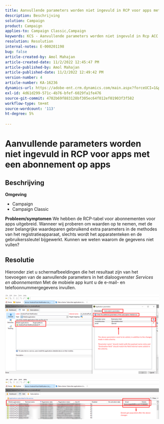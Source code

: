 ```yaml
---
title: Aanvullende parameters worden niet ingevuld in RCP voor apps met een abonnement op apps
description: Beschrijving
solution: Campaign
product: Campaign
applies-to: Campaign Classic,Campaign
keywords: KCS - Aanvullende parameters worden niet ingevuld in Rcp ACC van toepassing
resolution: Resolution
internal-notes: E-000201198
bug: false
article-created-by: Amol Mahajan
article-created-date: 11/2/2022 12:45:47 PM
article-published-by: Amol Mahajan
article-published-date: 11/2/2022 12:49:42 PM
version-number: 4
article-number: KA-16236
dynamics-url: https://adobe-ent.crm.dynamics.com/main.aspx?forceUCI=1&pagetype=entityrecord&etn=knowledgearticle&id=6e46d644-ac5a-ed11-9561-6045bd006a22
exl-id: 4d61d299-571c-4b76-bfef-6029fa1fe476
source-git-commit: 4702b69f883128bf305ec64f012ef01903f3f582
workflow-type: tm+mt
source-wordcount: '113'
ht-degree: 5%

---
```


# Aanvullende parameters worden niet ingevuld in RCP voor apps met een abonnement op apps

## Beschrijving

<b>Omgeving</b>
- Campaign
- Campaign Classic

<b>Probleem/symptomen</b>
We hebben de RCP-tabel voor abonnementen voor apps uitgebreid. Wanneer wij proberen om waarden op te nemen, met de zeer belangrijke waardeparen gebruikend extra parameters in de methodes van het registratieapparaat, slechts wordt het apparatenteken en de gebruikerssleutel bijgewerkt. Kunnen we weten waarom de gegevens niet vullen?


## Resolutie


Hieronder ziet u schermafbeeldingen die het resultaat zijn van het toevoegen van de aanvullende parameters in het dialoogvenster *Services en abonnementen* Met de mobiele app kunt u de e-mail- en telefoonnummergegevens invullen.



![](assets/bc1c5473-4bd0-ec11-a7b5-00224809c556.png)



![](assets/ddd78ad4-4bd0-ec11-a7b5-00224809c556.png)
